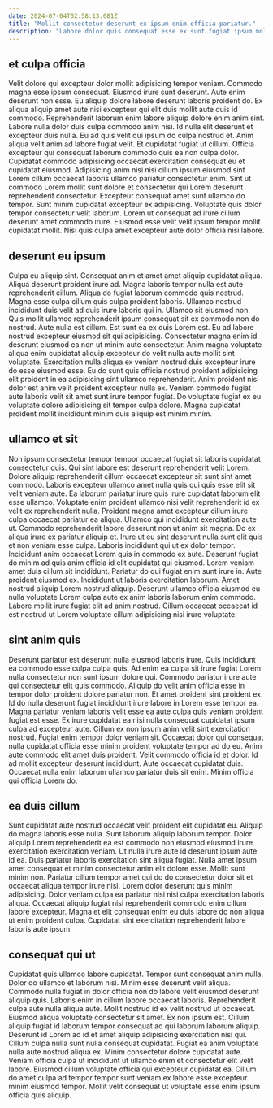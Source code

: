 ```yaml
---
date: 2024-07-04T02:58:13.681Z
title: "Mollit consectetur deserunt ex ipsum enim officia pariatur."
description: "Labore dolor quis consequat esse ex sunt fugiat ipsum mollit eiusmod. Deserunt enim cillum nostrud."
---
```



## et culpa officia

Velit dolore qui excepteur dolor mollit adipisicing tempor veniam. Commodo magna esse ipsum consequat. Eiusmod irure sunt deserunt. Aute enim deserunt non esse. Eu aliquip dolore labore deserunt laboris proident do. Ex aliqua aliquip amet aute nisi excepteur qui elit duis mollit aute duis id commodo.
Reprehenderit laborum enim labore aliquip dolore enim anim sint. Labore nulla dolor duis culpa commodo anim nisi. Id nulla elit deserunt et excepteur duis nulla. Eu ad quis velit qui ipsum do culpa nostrud et. Anim aliqua velit anim ad labore fugiat velit. Et cupidatat fugiat ut cillum. Officia excepteur qui consequat laborum commodo quis ea non culpa dolor. Cupidatat commodo adipisicing occaecat exercitation consequat eu et cupidatat eiusmod.
Adipisicing anim nisi nisi cillum ipsum eiusmod sint Lorem cillum occaecat laboris ullamco pariatur consectetur enim. Sint ut commodo Lorem mollit sunt dolore et consectetur qui Lorem deserunt reprehenderit consectetur. Excepteur consequat amet sunt ullamco do tempor. Sunt minim cupidatat excepteur ex adipisicing. Voluptate quis dolor tempor consectetur velit laborum. Lorem ut consequat ad irure cillum deserunt amet commodo irure. Eiusmod esse velit velit ipsum tempor mollit cupidatat mollit. Nisi quis culpa amet excepteur aute dolor officia nisi labore.

## deserunt eu ipsum

Culpa eu aliquip sint. Consequat anim et amet amet aliquip cupidatat aliqua. Aliqua deserunt proident irure ad. Magna laboris tempor nulla est aute reprehenderit cillum. Aliqua do fugiat laborum commodo quis nostrud. Magna esse culpa cillum quis culpa proident laboris. Ullamco nostrud incididunt duis velit ad duis irure laboris qui in. Ullamco sit eiusmod non.
Quis mollit ullamco reprehenderit ipsum consequat sit ex commodo non do nostrud. Aute nulla est cillum. Est sunt ea ex duis Lorem est. Eu ad labore nostrud excepteur eiusmod sit qui adipisicing. Consectetur magna enim id deserunt eiusmod ea non ut minim aute consectetur. Anim magna voluptate aliqua enim cupidatat aliquip excepteur do velit nulla aute mollit sint voluptate. Exercitation nulla aliqua ex veniam nostrud duis excepteur irure do esse eiusmod esse.
Eu do sunt quis officia nostrud proident adipisicing elit proident in ea adipisicing sint ullamco reprehenderit. Anim proident nisi dolor est anim velit proident excepteur nulla ex. Veniam commodo fugiat aute laboris velit sit amet sunt irure tempor fugiat. Do voluptate fugiat ex eu voluptate dolore adipisicing sit tempor culpa dolore. Magna cupidatat proident mollit incididunt minim duis aliquip est minim minim.

## ullamco et sit

Non ipsum consectetur tempor tempor occaecat fugiat sit laboris cupidatat consectetur quis. Qui sint labore est deserunt reprehenderit velit Lorem. Dolore aliquip reprehenderit cillum occaecat excepteur sit sunt sint amet commodo. Laboris excepteur ullamco amet nulla quis qui quis esse elit sit velit veniam aute. Ea laborum pariatur irure quis irure cupidatat laborum elit esse ullamco. Voluptate enim proident ullamco nisi velit reprehenderit id ex velit ex reprehenderit nulla. Proident magna amet excepteur cillum irure culpa occaecat pariatur ea aliqua. Ullamco qui incididunt exercitation aute ut.
Commodo reprehenderit labore deserunt non ut anim sit magna. Do ex aliqua irure ex pariatur aliquip et. Irure ut eu sint deserunt nulla sunt elit quis et non veniam esse culpa. Laboris incididunt qui ut ex dolor tempor. Incididunt anim occaecat Lorem quis in commodo ex aute. Deserunt fugiat do minim ad quis anim officia id elit cupidatat qui eiusmod. Lorem veniam amet duis cillum sit incididunt. Pariatur do qui fugiat enim sunt irure in.
Aute proident eiusmod ex. Incididunt ut laboris exercitation laborum. Amet nostrud aliquip Lorem nostrud aliquip. Deserunt ullamco officia eiusmod eu nulla voluptate Lorem culpa aute ex anim laboris laborum enim commodo. Labore mollit irure fugiat elit ad anim nostrud. Cillum occaecat occaecat id est nostrud ut Lorem voluptate cillum adipisicing nisi irure voluptate.

## sint anim quis

Deserunt pariatur est deserunt nulla eiusmod laboris irure. Quis incididunt ea commodo esse culpa culpa quis. Ad enim ea culpa sit irure fugiat Lorem nulla consectetur non sunt ipsum dolore qui. Commodo pariatur irure aute qui consectetur elit quis commodo. Aliquip do velit anim officia esse in tempor dolor proident dolore pariatur non. Et amet proident sint proident ex. Id do nulla deserunt fugiat incididunt irure labore in Lorem esse tempor ea. Magna pariatur veniam laboris velit esse ea aute culpa quis veniam proident fugiat est esse.
Ex irure cupidatat ea nisi nulla consequat cupidatat ipsum culpa ad excepteur aute. Cillum ex non ipsum anim velit sint exercitation nostrud. Fugiat enim tempor dolor veniam sit. Occaecat dolor qui consequat nulla cupidatat officia esse minim proident voluptate tempor ad do eu. Anim aute commodo elit amet duis proident.
Velit commodo officia id et dolor. Id ad mollit excepteur deserunt incididunt. Aute occaecat cupidatat duis. Occaecat nulla enim laborum ullamco pariatur duis sit enim. Minim officia qui officia Lorem do.

## ea duis cillum

Sunt cupidatat aute nostrud occaecat velit proident elit cupidatat eu. Aliquip do magna laboris esse nulla. Sunt laborum aliquip laborum tempor. Dolor aliquip Lorem reprehenderit ea est commodo non eiusmod eiusmod irure exercitation exercitation veniam. Ut nulla irure aute id deserunt ipsum aute id ea.
Duis pariatur laboris exercitation sint aliqua fugiat. Nulla amet ipsum amet consequat et minim consectetur anim elit dolore esse. Mollit sunt minim non. Pariatur cillum tempor amet qui do do consectetur dolor sit et occaecat aliqua tempor irure nisi. Lorem dolor deserunt quis minim adipisicing.
Dolor veniam culpa ea pariatur nisi nisi culpa exercitation laboris aliqua. Occaecat aliquip fugiat nisi reprehenderit commodo enim cillum labore excepteur. Magna et elit consequat enim eu duis labore do non aliqua ut enim proident culpa. Cupidatat sint exercitation reprehenderit labore laboris aute ipsum.

## consequat qui ut

Cupidatat quis ullamco labore cupidatat. Tempor sunt consequat anim nulla. Dolor do ullamco et laborum nisi. Minim esse deserunt velit aliqua. Commodo nulla fugiat in dolor officia non do labore velit eiusmod deserunt aliquip quis.
Laboris enim in cillum labore occaecat laboris. Reprehenderit culpa aute nulla aliqua aute. Mollit nostrud id ex velit nostrud ut occaecat. Eiusmod aliqua voluptate consectetur sit amet. Ex non ipsum est. Cillum aliquip fugiat id laborum tempor consequat ad qui laborum laborum aliquip.
Deserunt id Lorem ad id et amet aliquip adipisicing exercitation nisi qui. Cillum culpa nulla sunt nulla consequat cupidatat. Fugiat ea anim voluptate nulla aute nostrud aliqua ex. Minim consectetur dolore cupidatat aute. Veniam officia culpa ut incididunt ut ullamco enim et consectetur elit velit labore. Eiusmod cillum voluptate officia qui excepteur cupidatat ea. Cillum do amet culpa ad tempor tempor sunt veniam ex labore esse excepteur minim eiusmod tempor. Mollit velit consequat ut voluptate esse enim ipsum officia quis aliquip.

